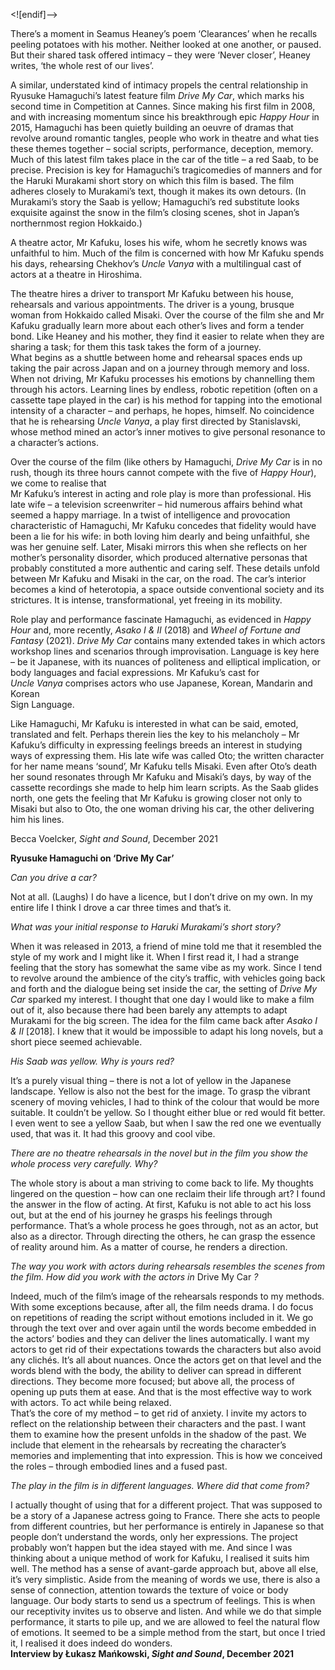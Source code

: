 <![endif]-->

There’s a moment in Seamus Heaney’s poem ‘Clearances’ when he recalls peeling potatoes with his mother. Neither looked at one another, or paused. But their shared task offered intimacy – they were ‘Never closer’, Heaney writes, ‘the whole rest of our lives’.

A similar, understated kind of intimacy propels the central relationship in Ryusuke Hamaguchi’s latest feature film _Drive My Car_, which marks his second time in Competition at Cannes. Since making his first film in 2008, and with increasing momentum since his breakthrough epic _Happy Hour_ in 2015, Hamaguchi has been quietly building an oeuvre of dramas that revolve around romantic tangles, people who work in theatre and what ties these themes together – social scripts, performance, deception, memory. Much of this latest film takes place in the car of the title – a red Saab, to be precise. Precision is key for Hamaguchi’s tragicomedies of manners and for the Haruki Murakami short story on which this film is based. The film adheres closely to Murakami’s text, though it makes its own detours. (In Murakami’s story the Saab is yellow; Hamaguchi’s red substitute looks exquisite against the snow in the film’s closing scenes, shot in Japan’s northernmost region Hokkaido.)

A theatre actor, Mr Kafuku, loses his wife, whom he secretly knows was unfaithful to him. Much of the film is concerned with how Mr Kafuku spends his days, rehearsing Chekhov’s _Uncle Vanya_ with a multilingual cast of actors at a theatre in Hiroshima.

The theatre hires a driver to transport Mr Kafuku between his house, rehearsals and various appointments. The driver is a young, brusque woman from Hokkaido called Misaki. Over the course of the film she and Mr Kafuku gradually learn more about each other’s lives and form a tender bond. Like Heaney and his mother, they find it easier to relate when they are sharing a task; for them this task takes the form of a journey.  
What begins as a shuttle between home and rehearsal spaces ends up taking the pair across Japan and on a journey through memory and loss. When not driving, Mr Kafuku processes his emotions by channelling them through his actors. Learning lines by endless, robotic repetition (often on a cassette tape played in the car) is his method for tapping into the emotional intensity of a character – and perhaps, he hopes, himself. No coincidence that he is rehearsing _Uncle Vanya_, a play first directed by Stanislavski, whose method mined an actor’s inner motives to give personal resonance to a character’s actions.

Over the course of the film (like others by Hamaguchi, _Drive My Car_ is in no rush, though its three hours cannot compete with the five of _Happy Hour_), we come to realise that  
Mr Kafuku’s interest in acting and role play is more than professional. His late wife – a television screenwriter – hid numerous affairs behind what seemed a happy marriage. In a twist of intelligence and provocation characteristic of Hamaguchi, Mr Kafuku concedes that fidelity would have been a lie for his wife: in both loving him dearly and being unfaithful, she was her genuine self. Later, Misaki mirrors this when she reflects on her mother’s personality disorder, which produced alternative personas that probably constituted a more authentic and caring self. These details unfold between Mr Kafuku and Misaki in the car, on the road. The car’s interior becomes a kind of heterotopia, a space outside conventional society and its strictures. It is intense, transformational, yet freeing in its mobility.

Role play and performance fascinate Hamaguchi, as evidenced in _Happy Hour_ and, more recently, _Asako I & II_ (2018) and _Wheel of Fortune and Fantasy_ (2021). _Drive My Car_ contains many extended takes in which actors workshop lines and scenarios through improvisation. Language is key here – be it Japanese, with its nuances of politeness and elliptical implication, or body languages and facial expressions. Mr Kafuku’s cast for  
_Uncle Vanya_ comprises actors who use Japanese, Korean, Mandarin and Korean  
Sign Language.

Like Hamaguchi, Mr Kafuku is interested in what can be said, emoted, translated and felt. Perhaps therein lies the key to his melancholy – Mr Kafuku’s difficulty in expressing feelings breeds an interest in studying ways of expressing them. His late wife was called Oto; the written character for her name means ‘sound’, Mr Kafuku tells Misaki. Even after Oto’s death her sound resonates through Mr Kafuku and Misaki’s days, by way of the cassette recordings she made to help him learn scripts. As the Saab glides north, one gets the feeling that Mr Kafuku is growing closer not only to Misaki but also to Oto, the one woman driving his car, the other delivering him his lines.

Becca Voelcker, _Sight and Sound_, December 2021

**Ryusuke Hamaguchi on ‘Drive My Car’**

_Can you drive a car?_

Not at all. (Laughs) I do have a licence, but I don’t drive on my own. In my entire life I think I drove a car three times and that’s it.

_What was your initial response to Haruki Murakami’s short story?_

When it was released in 2013, a friend of mine told me that it resembled the style of my work and I might like it. When I first read it, I had a strange feeling that the story has somewhat the same vibe as my work. Since I tend to revolve around the ambience of the city’s traffic, with vehicles going back and forth and the dialogue being set inside the car, the setting of _Drive My Car_ sparked my interest. I thought that one day I would like to make a film out of it, also because there had been barely any attempts to adapt Murakami for the big screen. The idea for the film came back after _Asako I & II_ [2018]. I knew that it would be impossible to adapt his long novels, but a short piece seemed achievable.

_His Saab was yellow. Why is yours red?_

It’s a purely visual thing – there is not a lot of yellow in the Japanese landscape. Yellow is also not the best for the image. To grasp the vibrant scenery of moving vehicles, I had to think of the colour that would be more suitable. It couldn’t be yellow. So I thought either blue or red would fit better. I even went to see a yellow Saab, but when I saw the red one we eventually used, that was it. It had this groovy and cool vibe.

_There are no theatre rehearsals in the novel but in the film you show the whole process very carefully. Why?_

The whole story is about a man striving to come back to life. My thoughts lingered on the question – how can one reclaim their life through art? I found the answer in the flow of acting. At first, Kafuku is not able to act his loss out, but at the end of his journey he grasps his feelings through performance. That’s a whole process he goes through, not as an actor, but also as a director. Through directing the others, he can grasp the essence of reality around him. As a matter of course, he renders a direction.

_The way you work with actors during rehearsals resembles the scenes from the film. How did you work with the actors in_ Drive My Car _?_

Indeed, much of the film’s image of the rehearsals responds to my methods. With some exceptions because, after all, the film needs drama. I do focus on repetitions of reading the script without emotions included in it. We go through the text over and over again until the words become embedded in the actors’ bodies and they can deliver the lines automatically. I want my actors to get rid of their expectations towards the characters but also avoid any clichés. It’s all about nuances. Once the actors get on that level and the words blend with the body, the ability to deliver can spread in different directions. They become more focused; but above all, the process of opening up puts them at ease.  And that is the most effective way to work with actors. To act while being relaxed.  
That’s the core of my method – to get rid of anxiety. I invite my actors to reflect on the relationship between their characters and the past. I want them to examine how the present unfolds in the shadow of the past. We include that element in the rehearsals by recreating the character’s memories and implementing that into expression. This is how we conceived the roles – through embodied lines and a fused past.

_The play in the film is in different languages. Where did that come from?_

I actually thought of using that for a different project. That was supposed to be a story of a Japanese actress going to France. There she acts to people from different countries, but her performance is entirely in Japanese so that people don’t understand the words, only her expressions. The project probably won’t happen but the idea stayed with me.  And since I was thinking about a unique method of work for Kafuku, I realised it suits him well. The method has a sense of avant-garde approach but, above all else, it’s very simplistic. Aside from the meaning of words we use, there is also a sense of connection, attention towards the texture of voice or body language. Our body starts to send us a spectrum of feelings. This is when our receptivity invites us to observe and listen. And while we do that simple performance, it starts to pile up, and we are allowed to feel the natural flow of emotions. It seemed to be a simple method from the start, but once I tried it, I realised it does indeed do wonders.<br>
**Interview by Łukasz Mańkowski, _Sight and Sound_, December 2021**
<!--stackedit_data:
eyJoaXN0b3J5IjpbLTEwODI3OTAzMzldfQ==
-->